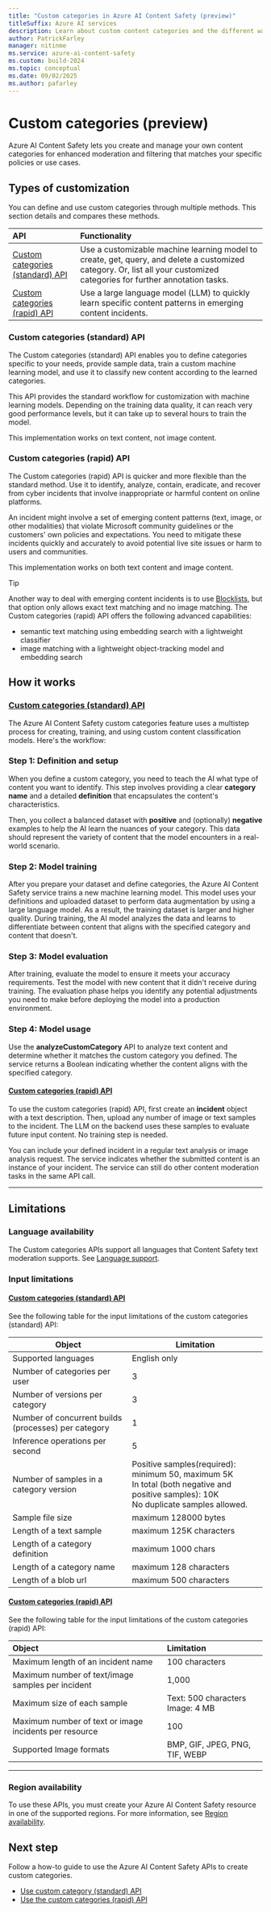 ```yaml
---
title: "Custom categories in Azure AI Content Safety (preview)"
titleSuffix: Azure AI services
description: Learn about custom content categories and the different ways you can use Azure AI Content Safety to handle them on your platform.
author: PatrickFarley
manager: nitinme
ms.service: azure-ai-content-safety
ms.custom: build-2024
ms.topic: conceptual
ms.date: 09/02/2025
ms.author: pafarley
---
```


# Custom categories (preview)

Azure AI Content Safety lets you create and manage your own content categories for enhanced moderation and filtering that matches your specific policies or use cases.

## Types of customization

You can define and use custom categories through multiple methods. This section details and compares these methods.

| API        | Functionality   |
| :--------- | :------------ |
| [Custom categories (standard) API](#custom-categories-standard-api) | Use a customizable machine learning model to create, get, query, and delete a customized category. Or, list all your customized categories for further annotation tasks. |
| [Custom categories (rapid) API](#custom-categories-rapid-api) | Use a large language model (LLM) to quickly learn specific content patterns in emerging content incidents. |

### Custom categories (standard) API

The Custom categories (standard) API enables you to define categories specific to your needs, provide sample data, train a custom machine learning model, and use it to classify new content according to the learned categories. 

This API provides the standard workflow for customization with machine learning models. Depending on the training data quality, it can reach very good performance levels, but it can take up to several hours to train the model.

This implementation works on text content, not image content.

### Custom categories (rapid) API

The Custom categories (rapid) API is quicker and more flexible than the standard method. Use it to identify, analyze, contain, eradicate, and recover from cyber incidents that involve inappropriate or harmful content on online platforms. 

An incident might involve a set of emerging content patterns (text, image, or other modalities) that violate Microsoft community guidelines or the customers' own policies and expectations. You need to mitigate these incidents quickly and accurately to avoid potential live site issues or harm to users and communities. 

This implementation works on both text content and image content.

> [!TIP]
> Another way to deal with emerging content incidents is to use [Blocklists](/azure/ai-services/content-safety/how-to/use-blocklist), but that option only allows exact text matching and no image matching. The Custom categories (rapid) API offers the following advanced capabilities:
> - semantic text matching using embedding search with a lightweight classifier
> - image matching with a lightweight object-tracking model and embedding search


## How it works

### [Custom categories (standard) API](#tab/standard)

The Azure AI Content Safety custom categories feature uses a multistep process for creating, training, and using custom content classification models. Here's the workflow:

### Step 1: Definition and setup
 
When you define a custom category, you need to teach the AI what type of content you want to identify. This step involves providing a clear **category name** and a detailed **definition** that encapsulates the content's characteristics.

Then, you collect a balanced dataset with **positive** and (optionally) **negative** examples to help the AI learn the nuances of your category. This data should represent the variety of content that the model encounters in a real-world scenario.

### Step 2: Model training
 
After you prepare your dataset and define categories, the Azure AI Content Safety service trains a new machine learning model. This model uses your definitions and uploaded dataset to perform data augmentation by using a large language model. As a result, the training dataset is larger and higher quality. During training, the AI model analyzes the data and learns to differentiate between content that aligns with the specified category and content that doesn't.

### Step 3: Model evaluation
 
After training, evaluate the model to ensure it meets your accuracy requirements. Test the model with new content that it didn't receive during training. The evaluation phase helps you identify any potential adjustments you need to make before deploying the model into a production environment.

### Step 4: Model usage

Use the **analyzeCustomCategory** API to analyze text content and determine whether it matches the custom category you defined. The service returns a Boolean indicating whether the content aligns with the specified category.

#### [Custom categories (rapid) API](#tab/rapid)

To use the custom categories (rapid) API, first create an **incident** object with a text description. Then, upload any number of image or text samples to the incident. The LLM on the backend uses these samples to evaluate future input content. No training step is needed.

You can include your defined incident in a regular text analysis or image analysis request. The service indicates whether the submitted content is an instance of your incident. The service can still do other content moderation tasks in the same API call.

---

## Limitations

### Language availability

The Custom categories APIs support all languages that Content Safety text moderation supports. See [Language support](/azure/ai-services/content-safety/language-support).

### Input limitations

#### [Custom categories (standard) API](#tab/standard)


See the following table for the input limitations of the custom categories (standard) API:

| Object           | Limitation   |
| ---------------- | ------------ |
| Supported languages | English only |
|  Number of categories per user     |         3     |
|  Number of versions per category   |        3      |
|  Number of concurrent builds (processes) per category      |       1       |
|  Inference operations per second           |    5         |
|  Number of samples in a category version          |        Positive samples(required): minimum 50, maximum 5K<br>In total (both negative and positive samples): 10K<br>No duplicate samples allowed.      |
| Sample file size       |     maximum 128000 bytes         |
| Length of a text sample           |          maximum 125K characters   |
| Length of a category definition          |       maximum 1000 chars     |
|Length of a category name           |         maximum 128 characters    |
|Length of a blob url       |          maximum 500 characters    |

#### [Custom categories (rapid) API](#tab/rapid)

See the following table for the input limitations of the custom categories (rapid) API:

| Object     | Limitation      |
| :------------ | :----------- |
| Maximum length of an incident name | 100 characters | 
| Maximum number of text/image samples per incident | 1,000 |
| Maximum size of each sample | Text: 500 characters<br>Image: 4 MB  |
| Maximum number of text or image incidents per resource| 100 |  
| Supported Image formats | BMP, GIF, JPEG, PNG, TIF, WEBP |

---

### Region availability

To use these APIs, you must create your Azure AI Content Safety resource in one of the supported regions. For more information, see [Region availability](../overview.md#region-availability).


## Next step

Follow a how-to guide to use the Azure AI Content Safety APIs to create custom categories.

* [Use custom category (standard) API](../how-to/custom-categories.md)
* [Use the custom categories (rapid) API](../how-to/custom-categories-rapid.md)



